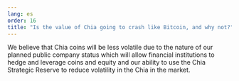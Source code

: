 ```yaml
---
lang: es
order: 16
title: "Is the value of Chia going to crash like Bitcoin, and why not?"
---
```


We believe that Chia coins will be less volatile due to the nature of our planned public company status which will allow financial institutions to hedge and leverage coins and equity and our ability to use the Chia Strategic Reserve to reduce volatility in the Chia in the market.
